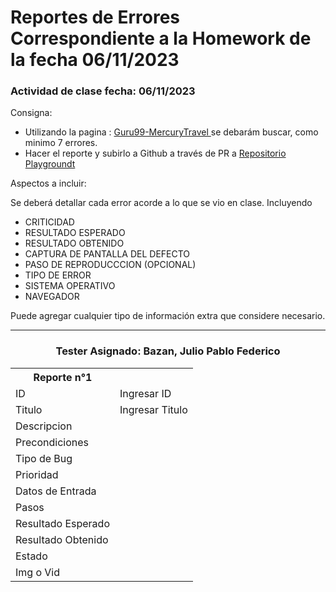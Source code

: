 <h1>Reportes de Errores Correspondiente a la Homework de la fecha 06/11/2023</h1>
<h3>
Actividad de clase 
fecha: 06/11/2023
</h3>
<p>Consigna:</p>
<ul>
 <li>Utilizando la pagina : <a href="https://demo.guru99.com/test/newtours/index.php" target="_blank"> Guru99-MercuryTravel </a>
 se debarám buscar, como minimo 7 errores.</li>
 <li>Hacer el reporte y subirlo a Github a través de PR a <a href="https://github.com/Tusuegra510/reporte-de-errores-informatorio/tree/testing" target="_blank"> Repositorio Playgroundt</a>
 </li>
</ul>

<p>Aspectos a incluir:</p>

<p>Se deberá detallar cada error acorde a lo que se vio en clase. Incluyendo</p>
<ul>
 <li>CRITICIDAD</li>
 <li>RESULTADO ESPERADO</li>
 <li>RESULTADO OBTENIDO</li>
 <li>CAPTURA DE PANTALLA DEL DEFECTO</li>
 <li>PASO DE REPRODUCCCION (OPCIONAL)</li>
 <li>TIPO DE ERROR</li>
 <li>SISTEMA OPERATIVO</li>
 <li>NAVEGADOR</li>
</ul>
<p>Puede agregar cualquier tipo de información extra que considere necesario.</p>

<hr>

<h3 style="text-align: center;">Tester Asignado: Bazan, Julio Pablo Federico</h3>

<table>
  <tr>
    <th>Reporte n°1</th>
    <th></th>
  </tr>
  <tr>
    <td>ID</td>
    <td>Ingresar ID</td>
  </tr>
  <tr>
    <td>Titulo</td>
    <td>Ingresar Titulo</td>
  </tr>
  <tr>
    <td>Descripcion</td>
    <td></td>
  </tr>
  <tr>
    <td>Precondiciones</td>
    <td></td>
  </tr>
 <tr>
    <td>Tipo de Bug</td>
    <td></td>
  </tr>
  <tr>
    <td>Prioridad</td>
    <td></td>
  </tr>
  <tr>
    <td>Datos de Entrada</td>
    <td></td>
  </tr>
  <tr>
    <td>Pasos</td>
    <td></td>
  </tr>
  <tr>
    <td>Resultado Esperado</td>
    <td></td>
  </tr>
  <tr>
    <td>Resultado Obtenido</td>
    <td></td>
  </tr>
  <tr>
    <td>Estado</td>
    <td></td>
  </tr>
  <tr>
    <td>Img o Vid</td>
    <td></td>
  </tr>
</table>
<!--
|CASO 1                    |                                                                                                                                                                                                             |
| ------------------ | ------------------------------------------------------------------------------------------------------------------------------------------------------------------------------------------------------------- |
| ID                 |  TP-001
| Título             |  Pruebas de la Tabla                                                                                                                                                                         |
| Descripción        |  asdasdasdasdasdasdasd                                                                                            |
| Precondiciones     |  asdasdasdasd
| Prioridad          |
| Datos de Entrada   |
| Pasos              | |
| Resultado esperado |                                                                                                                                 |
| Resultado obtenido | 
| Estado             |
| Img o Video        |
-->
